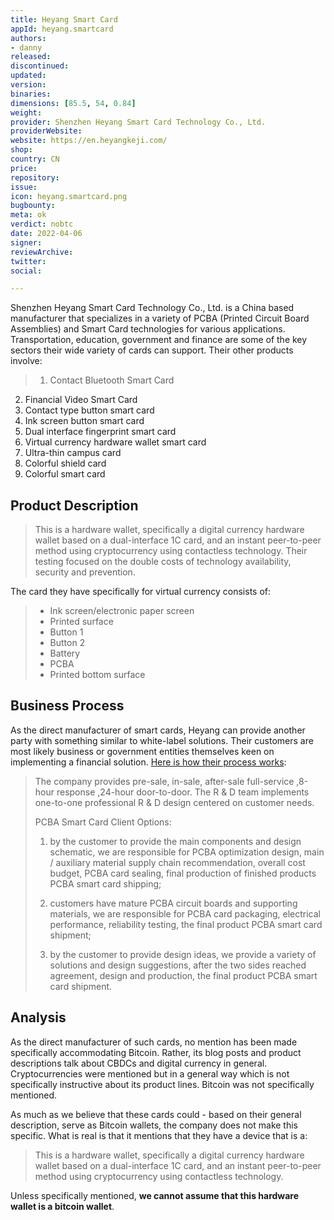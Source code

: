 ```yaml
---
title: Heyang Smart Card
appId: heyang.smartcard
authors:
- danny
released: 
discontinued: 
updated: 
version: 
binaries: 
dimensions: [85.5, 54, 0.84]
weight: 
provider: Shenzhen Heyang Smart Card Technology Co., Ltd.
providerWebsite:
website: https://en.heyangkeji.com/
shop: 
country: CN
price: 
repository: 
issue: 
icon: heyang.smartcard.png
bugbounty: 
meta: ok
verdict: nobtc
date: 2022-04-06
signer: 
reviewArchive: 
twitter: 
social:

---
```


Shenzhen Heyang Smart Card Technology Co., Ltd. is a China based manufacturer that specializes in a variety of PCBA (Printed Circuit Board Assemblies) and Smart Card technologies for various applications. Transportation, education, government and finance are some of the key sectors their wide variety of cards can support. Their other products involve: 

> 1. Contact Bluetooth Smart Card
2. Financial Video Smart Card
3. Contact type button smart card
4. Ink screen button smart card
5. Dual interface fingerprint smart card
6. Virtual currency hardware wallet smart card 
7. Ultra-thin campus card
8. Colorful shield card
9. Colorful smart card

## Product Description 

> This is a hardware wallet, specifically a digital currency hardware wallet based on a dual-interface 1C card, and an instant peer-to-peer method using cryptocurrency using contactless technology. Their testing focused on the double costs of technology availability, security and prevention.

The card they have specifically for virtual currency consists of: 

> - Ink screen/electronic paper screen
> - Printed surface
> - Button 1
> - Button 2
> - Battery
> - PCBA
> - Printed bottom surface 

## Business Process

As the direct manufacturer of smart cards, Heyang can provide another party with something similar to white-label solutions. Their customers are most likely business or government entities themselves keen on implementing a financial solution. [Here is how their process works](https://en.heyangkeji.com/index.php?id=fengka):

> The company provides pre-sale, in-sale, after-sale full-service ,8-hour response ,24-hour door-to-door. The R & D team implements one-to-one professional R & D design centered on customer needs.
> 
> PCBA Smart Card Client Options:
>
> 1. by the customer to provide the main components and design schematic, we are responsible for PCBA optimization design, main / auxiliary material supply chain recommendation, overall cost budget, PCBA card sealing, final production of finished products PCBA smart card shipping;
> 
> 2. customers have mature PCBA circuit boards and supporting materials, we are responsible for PCBA card packaging, electrical performance, reliability testing, the final product PCBA smart card shipment;
>
> 3. by the customer to provide design ideas, we provide a variety of solutions and design suggestions, after the two sides reached agreement, design and production, the final product PCBA smart card shipment.

## Analysis 

As the direct manufacturer of such cards, no mention has been made specifically accommodating Bitcoin. Rather, its blog posts and product descriptions talk about CBDCs and digital currency in general. Cryptocurrencies were mentioned but in a general way which is not specifically instructive about its product lines. Bitcoin was not specifically mentioned. 

As much as we believe that these cards could - based on their general description, serve as Bitcoin wallets, the company does not make this specific. What is real is that it mentions that they have a device that is a:

> This is a hardware wallet, specifically a digital currency hardware wallet based on a dual-interface 1C card, and an instant peer-to-peer method using cryptocurrency using contactless technology.  

Unless specifically mentioned, **we cannot assume that this hardware wallet is a bitcoin wallet**.